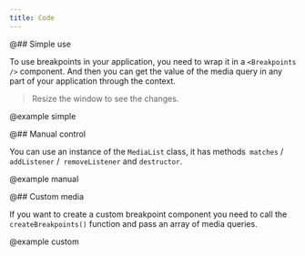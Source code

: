 ```yaml
---
title: Code
---
```


@## Simple use

To use breakpoints in your application, you need to wrap it in a `<Breakpoints />` component.
And then you can get the value of the media query in any part of your application through the context.

> Resize the window to see the changes.

@example simple

@## Manual control

You can use an instance of the `MediaList` class, it has methods` matches` / `addListener` /` removeListener` and `destructor`.

@example manual

@## Custom media

If you want to create a custom breakpoint component you need to call the `createBreakpoints()` function and pass an array of media queries.

@example custom
